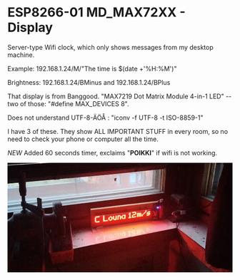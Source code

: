# ESP8266-01 MD_MAX72XX - Display
Server-type Wifi clock, which only shows messages from my desktop machine. 

Example: 192.168.1.24/M/"The time is $(date +'%H:%M')"

Brightness: 192.168.1.24/BMinus and 192.168.1.24/BPlus

That display is from Banggood.  "MAX7219 Dot Matrix Module 4-in-1 LED" -- two of those: "#define MAX_DEVICES 8". 

Does not understand UTF-8-ÄÖÅ : "iconv -f UTF-8 -t ISO-8859-1" 

I have 3 of these. They show ALL IMPORTANT STUFF in every room, so no need to check your phone or computer all the time.

*NEW* Added 60 seconds timer, exclaims "**POIKKI**" if wifi is not working.

<IMG src=kuva.png>
